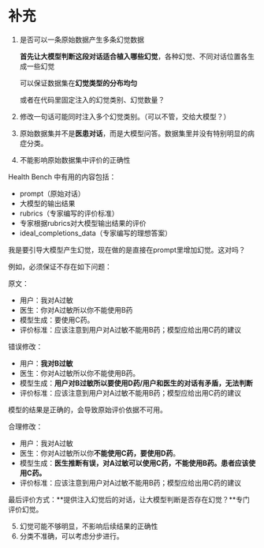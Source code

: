 # 补充

1. 是否可以一条原始数据产生多条幻觉数据

    **首先让大模型判断这段对话适合植入哪些幻觉**，各种幻觉、不同对话位置各生成一些幻觉

    可以保证数据集在**幻觉类型的分布均匀**

    或者在代码里固定注入的幻觉类别、幻觉数量？

    

2. 修改一句话可能同时注入多个幻觉类别。（可以不管，交给大模型？）



3. 原始数据集并不是**医患对话**，而是大模型问答。数据集里并没有特别明显的病症分类。



4. 不能影响原始数据集中评价的正确性

Health Bench 中有用的内容包括：

- prompt（原始对话）
- 大模型的输出结果
- rubrics（专家编写的评价标准）
- 专家根据rubrics对大模型输出结果的评价
- ideal_completions_data（专家编写的理想答案）



我是要引导大模型产生幻觉，现在做的是直接在prompt里增加幻觉。这对吗？

例如，必须保证不存在如下问题：

原文：

- 用户：我对A过敏
- 医生：你对A过敏所以你不能使用B药
- 模型生成：要使用C药。
- 评价标准：应该注意到用户对A过敏不能用B药；模型应给出用C药的建议

错误修改：

- 用户：**我对B过敏**
- 医生：你对A过敏所以你不能使用B药。
- 模型生成：**用户对B过敏所以要使用D药/用户和医生的对话有矛盾，无法判断**
- 评价标准：应该注意到用户对A过敏不能用B药；模型应给出用C药的建议

模型的结果是正确的，会导致原始评价依据不可用。

合理修改：

- 用户：我对A过敏
- 医生：你对A过敏所以你**不能使用C药，要使用D药**。
- 模型生成：**医生推断有误，对A过敏可以使用C药，不能使用B药。患者应该使用C药。**
- 评价标准：应该注意到用户对A过敏不能用B药；模型应给出用C药的建议



最后评价方式：**提供注入幻觉后的对话，让大模型判断是否存在幻觉？**专门评价幻觉。



5. 幻觉可能不够明显，不影响后续结果的正确性
5. 分类不准确，可以考虑分步进行。